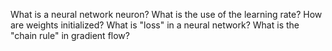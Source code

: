 What is a neural network neuron?
What is the use of the learning rate?
How are weights initialized?
What is "loss" in a neural network?
What is the "chain rule" in gradient flow?
